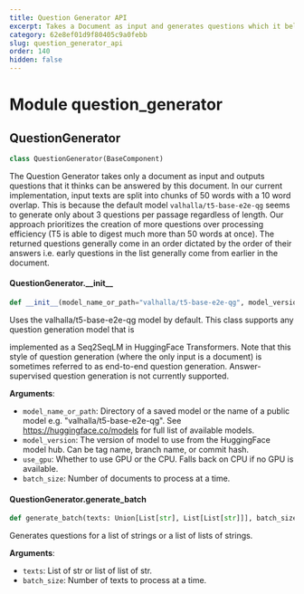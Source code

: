 ```yaml
---
title: Question Generator API
excerpt: Takes a Document as input and generates questions which it believes the Document can answer.
category: 62e8ef01d9f80405c9a0febb
slug: question_generator_api
order: 140
hidden: false
---
```


<a id="question_generator"></a>

# Module question\_generator

<a id="question_generator.QuestionGenerator"></a>

## QuestionGenerator

```python
class QuestionGenerator(BaseComponent)
```

The Question Generator takes only a document as input and outputs questions that it thinks can be
answered by this document. In our current implementation, input texts are split into chunks of 50 words
with a 10 word overlap. This is because the default model `valhalla/t5-base-e2e-qg` seems to generate only
about 3 questions per passage regardless of length. Our approach prioritizes the creation of more questions
over processing efficiency (T5 is able to digest much more than 50 words at once). The returned questions
generally come in an order dictated by the order of their answers i.e. early questions in the list generally
come from earlier in the document.

<a id="question_generator.QuestionGenerator.__init__"></a>

#### QuestionGenerator.\_\_init\_\_

```python
def __init__(model_name_or_path="valhalla/t5-base-e2e-qg", model_version=None, num_beams=4, max_length=256, no_repeat_ngram_size=3, length_penalty=1.5, early_stopping=True, split_length=50, split_overlap=10, use_gpu=True, prompt="generate questions:", num_queries_per_doc=1, batch_size: Optional[int] = None)
```

Uses the valhalla/t5-base-e2e-qg model by default. This class supports any question generation model that is

implemented as a Seq2SeqLM in HuggingFace Transformers. Note that this style of question generation (where the only input
is a document) is sometimes referred to as end-to-end question generation. Answer-supervised question
generation is not currently supported.

**Arguments**:

- `model_name_or_path`: Directory of a saved model or the name of a public model e.g. "valhalla/t5-base-e2e-qg".
See https://huggingface.co/models for full list of available models.
- `model_version`: The version of model to use from the HuggingFace model hub. Can be tag name, branch name, or commit hash.
- `use_gpu`: Whether to use GPU or the CPU. Falls back on CPU if no GPU is available.
- `batch_size`: Number of documents to process at a time.

<a id="question_generator.QuestionGenerator.generate_batch"></a>

#### QuestionGenerator.generate\_batch

```python
def generate_batch(texts: Union[List[str], List[List[str]]], batch_size: Optional[int] = None) -> Union[List[List[str]], List[List[List[str]]]]
```

Generates questions for a list of strings or a list of lists of strings.

**Arguments**:

- `texts`: List of str or list of list of str.
- `batch_size`: Number of texts to process at a time.

